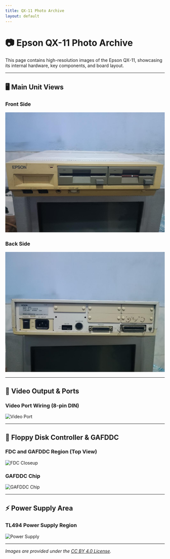 ```yaml
---
title: QX-11 Photo Archive
layout: default
---
```


# 📷 Epson QX-11 Photo Archive

This page contains high-resolution images of the Epson QX-11, showcasing its internal hardware, key components, and board layout.

---

## 🖥️ Main Unit Views

### Front Side  
![Main Unit Frontt](https://github.com/pradavic-1972/epson-qx11-research/blob/main/photos/QX11-Front.jpg)

### Back Side  
![Main Unit Back](https://github.com/pradavic-1972/epson-qx11-research/blob/main/photos/QX11-Back.jpg)

---

## 🔌 Video Output & Ports

### Video Port Wiring (8-pin DIN)  
![Video Port](../photos/video_port_wiring.jpg)

---

## 🔧 Floppy Disk Controller & GAFDDC

### FDC and GAFDDC Region (Top View)  
![FDC Closeup](../photos/fdc_gafddc_top.jpg)

### GAFDDC Chip  
![GAFDDC Chip](../photos/gafddc_chip.jpg)

---

## ⚡ Power Supply Area

### TL494 Power Supply Region  
![Power Supply](../photos/psu_tl494.jpg)

---

_Images are provided under the [CC BY 4.0 License](../LICENSE-CC-BY.txt)._
